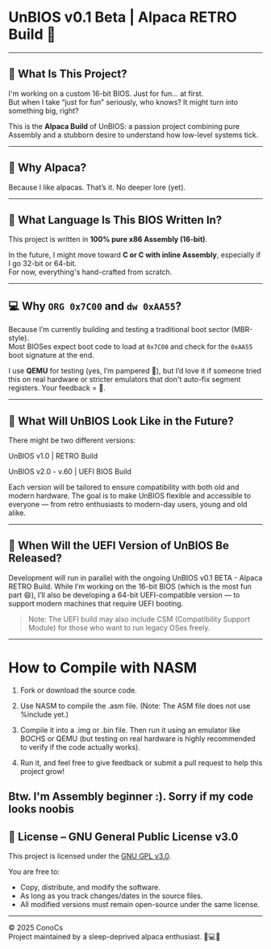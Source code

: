 # UnBIOS v0.1 Beta | Alpaca RETRO Build 🦙

---

## 🔧 What Is This Project?

I'm working on a custom 16-bit BIOS. Just for fun... at first.  
But when I take “just for fun” seriously, who knows? It might turn into something big, right?

This is the **Alpaca Build** of UnBIOS: a passion project combining pure Assembly and a stubborn desire to understand how low-level systems tick.

---

## 🦙 Why Alpaca?

Because I like alpacas. That’s it. No deeper lore (yet).

---

## 🧠 What Language Is This BIOS Written In?

This project is written in **100% pure x86 Assembly (16-bit)**.

In the future, I might move toward **C or C with inline Assembly**, especially if I go 32-bit or 64-bit.  
For now, everything's hand-crafted from scratch.

---

## 💻 Why `ORG 0x7C00` and `dw 0xAA55`?

Because I’m currently building and testing a traditional boot sector (MBR-style).  
Most BIOSes expect boot code to load at `0x7C00` and check for the `0xAA55` boot signature at the end.

I use **QEMU** for testing (yes, I’m pampered 🍼), but I’d love it if someone tried this on real hardware or stricter emulators that don't auto-fix segment registers. Your feedback = 💎.

---

## 🌟 What Will UnBIOS Look Like in the Future?

There might be two different versions:

UnBIOS v1.0 | RETRO Build

UnBIOS v2.0 - v.60 | UEFI BIOS Build

Each version will be tailored to ensure compatibility with both old and modern hardware.
The goal is to make UnBIOS flexible and accessible to everyone — from retro enthusiasts to modern-day users, young and old alike.

---

## 🚀 When Will the UEFI Version of UnBIOS Be Released?

Development will run in parallel with the ongoing UnBIOS v0.1 BETA - Alpaca RETRO Build.
While I’m working on the 16-bit BIOS (which is the most fun part 😄), I’ll also be developing a 64-bit UEFI-compatible version — to support modern machines that require UEFI booting.

> Note: The UEFI build may also include CSM (Compatibility Support Module) for those who want to run legacy OSes freely.

---

# How to Compile with NASM
1. Fork or download the source code.

2. Use NASM to compile the .asm file. (Note: The ASM file does not use %include yet.)

3. Compile it into a .img or .bin file. Then run it using an emulator like BOCHS or QEMU (but testing on real hardware is highly recommended to verify if the code actually works).

4. Run it, and feel free to give feedback or submit a pull request to help this project grow!
   
## **Btw. I'm Assembly beginner :). Sorry if my code looks noobis**

## 📜 License – GNU General Public License v3.0

This project is licensed under the [GNU GPL v3.0](https://www.gnu.org/licenses/gpl-3.0.html).

You are free to:
- Copy, distribute, and modify the software.
- As long as you track changes/dates in the source files.
- All modified versions must remain open-source under the same license.

---

© 2025 ConoCs  
Project maintained by a sleep-deprived alpaca enthusiast. 🧠💻🦙
